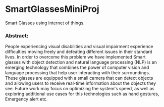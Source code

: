 # SmartGlassesMiniProj
Smart Glasses using Internet of things.

### Abstract:
People experiencing visual disabilities and visual impairment experience difficulties moving freely
and defeating different issues in their standard lives. In order to overcome this problem we have
implemented Smart glasses with object detection and natural language processing (NLP) is an
emerging technology that combines the power of computer vision and language processing that
help user interacting with their surroundings. These glasses are equipped with a small camera that
can detect objects and allowing users to receive real-time information about the objects they see.
Future work may focus on optimizing the system's speed, as well as exploring additional use
cases for this technologies such as hand gestures, Emergency alert etc.
